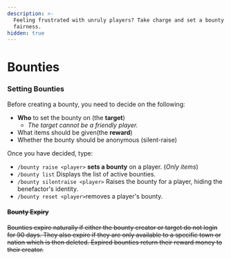 ```yaml
---
description: >-
  Feeling frustrated with unruly players? Take charge and set a bounty to uphold
  fairness.
hidden: true
---
```


# Bounties

### Setting Bounties <a href="#setting-bounties" id="setting-bounties"></a>

Before creating a bounty, you need to decide on the following:

* **Who** to set the bounty on (the **target**)
  * _The target cannot be a friendly player._
* What items should be given(the **reward**)
* Whether the bounty should be anonymous (silent-raise)

&#x20;

Once you have decided, type:

* `/bounty raise <player>` **sets a bounty** on a player. (_Only items_)
* `/bounty list` Displays the list of active bounties.
* `/bounty silentraise <player>` Raises the bounty for a player, hiding the benefactor's identity.
* `/bounty reset <player>`removes a player's bounty.

#### ~~Bounty Expiry~~ <a href="#bounty-expiry" id="bounty-expiry"></a>

~~Bounties expire naturally if either the bounty creator or target do not login for 90 days. They also expire if they are only available to a specific town or nation which is then deleted. Expired bounties return their reward money to their creator.~~



&#x20;
